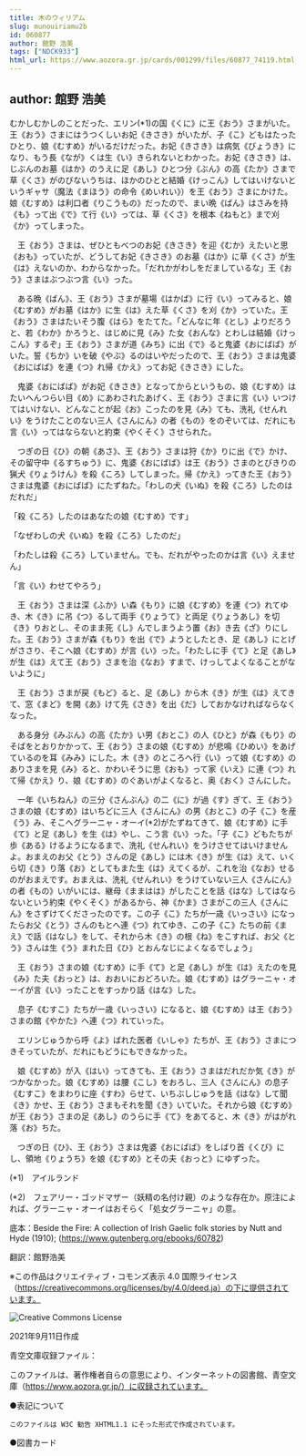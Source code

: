 ```yaml
---
title: 木のウィリアム
slug: munouiriamu2b
id: 060877
author: 館野 浩美
tags: ["NDCK933"]
html_url: https://www.aozora.gr.jp/cards/001299/files/60877_74119.html
---
```


## author: 館野 浩美

むかしむかしのことだった、エリン(*1)の国《くに》に王《おう》さまがいた。王《おう》さまにはうつくしいお妃《きさき》がいたが、子《こ》どもはたったひとり、娘《むすめ》がいるだけだった。お妃《きさき》は病気《びょうき》になり、もう長《なが》くは生《い》きられないとわかった。お妃《きさき》は、じぶんのお墓《はか》のうえに足《あし》ひとつ分《ぶん》の高《たか》さまで草《くさ》がのびないうちは、ほかのひとと結婚《けっこん》してはいけないというギャサ（魔法《まほう》の命令《めいれい》）を王《おう》さまにかけた。娘《むすめ》は利口者《りこうもの》だったので、まい晩《ばん》はさみを持《も》って出《で》て行《い》っては、草《くさ》を根本《ねもと》まで刈《か》ってしまった。

　王《おう》さまは、ぜひともべつのお妃《きさき》を迎《むか》えたいと思《おも》っていたが、どうしてお妃《きさき》のお墓《はか》に草《くさ》が生《は》えないのか、わからなかった。「だれかがわしをだましているな」王《おう》さまはぶつぶつ言《い》った。

　ある晩《ばん》、王《おう》さまが墓場《はかば》に行《い》ってみると、娘《むすめ》がお墓《はか》に生《は》えた草《くさ》を刈《か》っていた。王《おう》さまはたいそう腹《はら》をたてた。「どんなに年《とし》よりだろうと、若《わか》かろうと、はじめに見《み》た女《おんな》とわしは結婚《けっこん》するぞ」王《おう》さまが道《みち》に出《で》ると鬼婆《おにばば》がいた。誓《ちか》いを破《やぶ》るのはいやだったので、王《おう》さまは鬼婆《おにばば》を連《つ》れ帰《かえ》ってお妃《きさき》にした。

　鬼婆《おにばば》がお妃《きさき》となってからというもの、娘《むすめ》はたいへんつらい目《め》にあわされたあげく、王《おう》さまに言《い》いつけてはいけない、どんなことが起《お》こったのを見《み》ても、洗礼《せんれい》をうけたことのない三人《さんにん》の者《もの》をのぞいては、だれにも言《い》ってはならないと約束《やくそく》させられた。

　つぎの日《ひ》の朝《あさ》、王《おう》さまは狩《か》りに出《で》かけ、その留守中《るすちゅう》に、鬼婆《おにばば》は王《おう》さまのとびきりの猟犬《りょうけん》を殺《ころ》してしまった。帰《かえ》ってきた王《おう》さまは鬼婆《おにばば》にたずねた。「わしの犬《いぬ》を殺《ころ》したのはだれだ」

「殺《ころ》したのはあなたの娘《むすめ》です」

「なぜわしの犬《いぬ》を殺《ころ》したのだ」

「わたしは殺《ころ》していません。でも、だれがやったのかは言《い》えません」

「言《い》わせてやろう」

　王《おう》さまは深《ふか》い森《もり》に娘《むすめ》を連《つ》れてゆき、木《き》に吊《つ》るして両手《りょうて》と両足《りょうあし》を切《き》りおとし、そのまま死《し》んでしまうよう置《お》き去《ざ》りにした。王《おう》さまが森《もり》を出《で》ようとしたとき、足《あし》にとげがささり、そこへ娘《むすめ》が言《い》った。「わたしに手《て》と足《あし》が生《は》えて王《おう》さまを治《なお》すまで、けっしてよくなることがないように」

　王《おう》さまが戻《もど》ると、足《あし》から木《き》が生《は》えてきて、窓《まど》を開《あ》けて先《さき》を出《だ》しておかなければならなくなった。

　ある身分《みぶん》の高《たか》い男《おとこ》の人《ひと》が森《もり》のそばをとおりかかって、王《おう》さまの娘《むすめ》が悲鳴《ひめい》をあげているのを耳《みみ》にした。木《き》のところへ行《い》って娘《むすめ》のありさまを見《み》ると、かわいそうに思《おも》って家《いえ》に連《つ》れて帰《かえ》り、娘《むすめ》のぐあいがよくなると、奥《おく》さんにした。

　一年《いちねん》の三分《さんぶん》の二《に》が過《す》ぎて、王《おう》さまの娘《むすめ》はいちどに三人《さんにん》の男《おとこ》の子《こ》を産《う》み、そこへグラーニャ・オーイ(*2)がたずねてきて、娘《むすめ》に手《て》と足《あし》を生《は》やし、こう言《い》った。「子《こ》どもたちが歩《ある》けるようになるまで、洗礼《せんれい》をうけさせてはいけませんよ。おまえのお父《とう》さんの足《あし》には木《き》が生《は》えて、いくら切《き》り落《お》としてもまた生《は》えてくるが、これを治《なお》せるのがおまえです。おまえは、洗礼《せんれい》をうけていない三人《さんにん》の者《もの》いがいには、継母《ままはは》がしたことを話《はな》してはならないという約束《やくそく》があるから、神《かま》さまがこの三人《さんにん》をさずけてくださったのです。この子《こ》たちが一歳《いっさい》になったらお父《とう》さんのもとへ連《つ》れてゆき、この子《こ》たちの前《まえ》で話《はなし》をして、それから木《き》の根《ね》をこすれば、お父《とう》さんは生《う》まれた日《ひ》とおんなじによくなるでしょう」

　王《おう》さまの娘《むすめ》に手《て》と足《あし》が生《は》えたのを見《み》た夫《おっと》は、おおいにおどろいた。娘《むすめ》はグラーニャ・オーイが言《い》ったことをすっかり話《はな》した。

　息子《むすこ》たちが一歳《いっさい》になると、娘《むすめ》は王《おう》さまの館《やかた》へ連《つ》れていった。

　エリンじゅうから呼《よ》ばれた医者《いしゃ》たちが、王《おう》さまにつきそっていたが、だれにもどうにもできなかった。

　娘《むすめ》が入《はい》ってきても、王《おう》さまはだれだか気《き》がつかなかった。娘《むすめ》は腰《こし》をおろし、三人《さんにん》の息子《むすこ》をまわりに座《すわ》らせて、いちぶしじゅうを話《はな》して聞《き》かせ、王《おう》さまもそれを聞《き》いていた。それから娘《むすめ》が王《おう》さまの足《あし》のうらに手《て》をあてると、木《き》がはがれ落《お》ちた。

　つぎの日《ひ》、王《おう》さまは鬼婆《おにばば》をしばり首《くび》にし、領地《りょうち》を娘《むすめ》とその夫《おっと》にゆずった。




(*1)　アイルランド

(*2)　フェアリー・ゴッドマザー（妖精の名付け親）のような存在か。原注によれば、グラーニャ・オーイはおそらく「処女グラーニャ」の意。















底本：Beside the Fire: A collection of Irish Gaelic folk stories by Nutt and Hyde (1910); (https://www.gutenberg.org/ebooks/60782)

翻訳：館野浩美

※この作品はクリエイティブ・コモンズ表示 4.0 国際ライセンス（https://creativecommons.org/licenses/by/4.0/deed.ja）の下に提供されています。

![Creative Commons License](https://i.creativecommons.org/l/by/4.0/88x31.png)

2021年9月11日作成

青空文庫収録ファイル：

このファイルは、著作権者自らの意思により、インターネットの図書館、青空文庫（https://www.aozora.gr.jp/）に収録されています。











●表記について


	このファイルは W3C 勧告 XHTML1.1 にそった形式で作成されています。







●図書カード